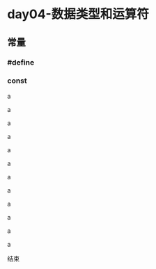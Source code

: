 # day04-数据类型和运算符

## 常量
### #define
### const
































































a

a

a

a

a

a

a

a

a

a

a

a

结束

